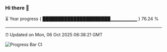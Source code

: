 ### Hi there 👋

⏳ Year progress { ██████████████████████▁▁▁▁▁▁▁▁ } 76.24 %

---

⏰ Updated on Mon, 06 Oct 2025 06:38:21 GMT

![Progress Bar CI](https://github.com/DhruviPatel157/GitHub-Actions-Demo/workflows/Progress%20Bar%20CI/badge.svg)

